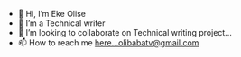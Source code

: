 - 👋 Hi, I’m Eke Olise
- 👀 I’m a Technical writer
- 💞️ I’m looking to collaborate on Technical writing project...
- 📫 How to reach me here...olibabatv@gmail.com

<!---
OlibabaTV/OlibabaTV is a ✨ special ✨ repository because its `README.md` (this file) appears on your GitHub profile.
You can click the Preview link to take a look at your changes.
--->
